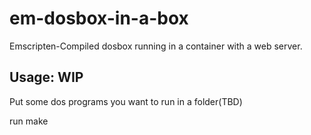 # em-dosbox-in-a-box

Emscripten-Compiled dosbox running in a container with a web server.

## Usage: WIP

Put some dos programs you want to run in a folder(TBD)

run make
